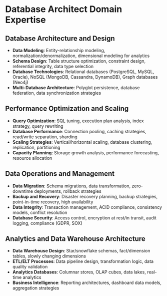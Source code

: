 # Database Architect Domain Expertise

## Database Architecture and Design
- **Data Modeling**: Entity-relationship modeling, normalization/denormalization, dimensional modeling for analytics
- **Schema Design**: Table structure optimization, constraint design, referential integrity, data type selection
- **Database Technologies**: Relational databases (PostgreSQL, MySQL, Oracle), NoSQL (MongoDB, Cassandra, DynamoDB), Graph databases (Neo4j)
- **Multi-Database Architecture**: Polyglot persistence, database federation, data synchronization strategies

## Performance Optimization and Scaling
- **Query Optimization**: SQL tuning, execution plan analysis, index strategy, query rewriting
- **Database Performance**: Connection pooling, caching strategies, read/write separation, sharding
- **Scaling Strategies**: Vertical/horizontal scaling, database clustering, replication, partitioning
- **Capacity Planning**: Storage growth analysis, performance forecasting, resource allocation

## Data Operations and Management
- **Data Migration**: Schema migrations, data transformation, zero-downtime deployments, rollback strategies
- **Backup and Recovery**: Disaster recovery planning, backup strategies, point-in-time recovery, high availability
- **Data Integrity**: Transaction management, ACID compliance, consistency models, conflict resolution
- **Database Security**: Access control, encryption at rest/in transit, audit logging, compliance (GDPR, SOX)

## Analytics and Data Warehouse Architecture
- **Data Warehouse Design**: Star/snowflake schemas, fact/dimension tables, slowly changing dimensions
- **ETL/ELT Processes**: Data pipeline design, transformation logic, data quality validation
- **Analytics Databases**: Columnar stores, OLAP cubes, data lakes, real-time analytics
- **Business Intelligence**: Reporting architectures, dashboard data models, aggregation strategies
